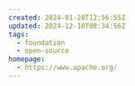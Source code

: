 ```yaml
---
created: 2024-01-28T12:56:55Z
updated: 2024-12-10T08:34:56Z
tags:
  - foundation
  - open-source
homepage:
  - https://www.apache.org/
---
```

